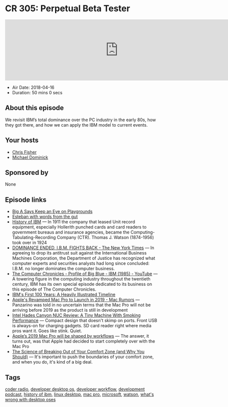 # CR 305: Perpetual Beta Tester

<iframe src="https://player.fireside.fm/v2/MLf2ZzhC+MW5fJLYw?theme=dark" width="740" height="200" frameborder="0" scrolling="no"></iframe>

* Air Date: 2018-04-16
* Duration: 50 mins 0 secs

## About this episode

We revisit IBM’s total dominance over the PC industry in the early 80s, how they got there, and how we can apply the IBM model to current events.

## Your hosts
* [Chris Fisher](https://coder.show/hosts/chrislas)
* [Michael Dominick](https://coder.show/hosts/michael)

## Sponsored by

None



## Episode links

  * [Big A Says Keep an Eye on Playgrounds ](https://pastebin.com/jMf79PSG "Big A Says Keep an Eye on Playgrounds ")
  * [Esteban with words from the gut ](https://pastebin.com/jhsbTar3 "Esteban with words from the gut ")
  * [History of IBM](https://en.wikipedia.org/wiki/History_of_IBM "History of IBM") — In 1911 the company that leased Unit record equipment, especially Hollerith punched cards and card readers to government bureaus and insurance agencies, became the Computing-Tabulating-Recording Company (CTR). Thomas J. Watson (1874-1956) took over in 1924
  * [DOMINANCE ENDED, I.B.M. FIGHTS BACK - The New York Times](https://www.nytimes.com/1982/01/09/business/dominance-ended-ibm-fights-back.html "DOMINANCE ENDED, I.B.M. FIGHTS BACK - The New York Times") — In agreeing to drop its antitrust suit against the International Business Machines Corporation, the Department of Justice has recognized what computer experts and securities analysts had long since concluded: I.B.M. no longer dominates the computer business.
  * [The Computer Chronicles - Profile of Big Blue - IBM (1985) - YouTube](https://www.youtube.com/watch?v=PWRKKbkwgL0 "The Computer Chronicles - Profile of Big Blue - IBM \(1985\) - YouTube") — A towering figure in the computing industry throughout the twentieth century, IBM has its own special episode dedicated to its business on this episode of The Computer Chronicles. 
  * [IBM's First 100 Years: A Heavily Illustrated Timeline](https://www.theatlantic.com/technology/archive/2011/06/ibms-first-100-years-a-heavily-illustrated-timeline/240502/ "IBM's First 100 Years: A Heavily Illustrated Timeline")
  * [Apple's Revamped Mac Pro to Launch in 2019 - Mac Rumors](https://www.macrumors.com/2018/04/05/apples-revamped-mac-pro-to-launch-in-2019/ "Apple's Revamped Mac Pro to Launch in 2019 - Mac Rumors") — Panzarino was told in no uncertain terms that the Mac Pro will not be arriving before 2019 as the product is still in development
  * [Intel Hades Canyon NUC Review: A Tiny Machine With Smoking Performance](https://www.wired.com/review/review-intel-hades-canyon-nuc/ "Intel Hades Canyon NUC Review: A Tiny Machine With Smoking Performance") — Compact design that doesn't skimp on ports. Front USB is always-on for charging gadgets. SD card reader right where media pros want it. Goes like stink. Quiet. 
  * [Apple’s 2019 Mac Pro will be shaped by workflows](https://techcrunch.com/2018/04/05/apples-2019-imac-pro-will-be-shaped-by-workflows/ "Apple’s 2019 Mac Pro will be shaped by workflows") — The answer, it turns out, was that Apple had decided to start completely over with the Mac Pro
  * [The Science of Breaking Out of Your Comfort Zone (and Why You Should)](https://lifehacker.com/the-science-of-breaking-out-of-your-comfort-zone-and-w-656426705 "The Science of Breaking Out of Your Comfort Zone \(and Why You Should\)") — It's important to push the boundaries of your comfort zone, and when you do, it's kind of a big deal. 



## Tags

[coder radio](https://coder.show/tags/coder%20radio), [developer desktop os](https://coder.show/tags/developer%20desktop%20os), [developer workflow](https://coder.show/tags/developer%20workflow), [development podcast](https://coder.show/tags/development%20podcast), [history of ibm](https://coder.show/tags/history%20of%20ibm), [linux desktop](https://coder.show/tags/linux%20desktop), [mac pro](https://coder.show/tags/mac%20pro), [microsoft](https://coder.show/tags/microsoft), [watson](https://coder.show/tags/watson), [what's wrong with desktop oses](https://coder.show/tags/what's%20wrong%20with%20desktop%20oses)
